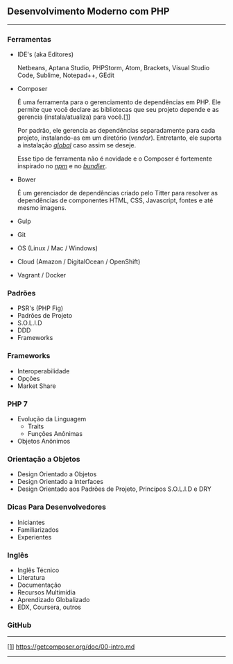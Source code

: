 ## Desenvolvimento Moderno com PHP
---

### Ferramentas

- IDE's (aka Editores)

    Netbeans, Aptana Studio, PHPStorm, Atom, Brackets, Visual Studio Code, Sublime, Notepad++, GEdit

- Composer

    É uma ferramenta para o gerenciamento de dependências em PHP. Ele permite que você declare as bibliotecas que seu projeto depende e as gerencia (instala/atualiza) para você.[[1]]

    Por padrão, ele gerencia as dependências separadamente para cada projeto, instalando-as em um diretório (*vendor*). Entretanto, ele suporta a instalação *[global](https://getcomposer.org/doc/03-cli.md#global)* caso assim se deseje.

    Esse tipo de ferramenta não é novidade e o Composer é fortemente inspirado no *[npm](https://npmjs.org/)* e no *[bundler](http://bundler.io/)*.

- Bower

    É um gerenciador de dependências criado pelo Titter para resolver as dependências de componentes HTML, CSS, Javascript, fontes e até mesmo imagens.

    

- Gulp
- Git
- OS (Linux / Mac / Windows)
- Cloud (Amazon / DigitalOcean / OpenShift)
- Vagrant / Docker

### Padrões

- PSR's (PHP Fig)
- Padrões de Projeto
- S.O.L.I.D
- DDD
- Frameworks

### Frameworks

- Interoperabilidade
- Opções
- Market Share

### PHP 7

- Evolução da Linguagem
    - Traits
    - Funções Anônimas
- Objetos Anônimos

### Orientação a Objetos

- Design Orientado a Objetos
- Design Orientado a Interfaces
- Design Orientado aos Padrões de Projeto, Princípos S.O.L.I.D e DRY

### Dicas Para Desenvolvedores

- Iniciantes
- Familiarizados
- Experientes

### Inglês

- Inglês Técnico
- Literatura
- Documentação
- Recursos Multimídia
- Aprendizado Globalizado
- EDX, Coursera, outros

### GitHub

---
[[1]] https://getcomposer.org/doc/00-intro.md

---
[1]: https://getcomposer.org/doc/00-intro.md
